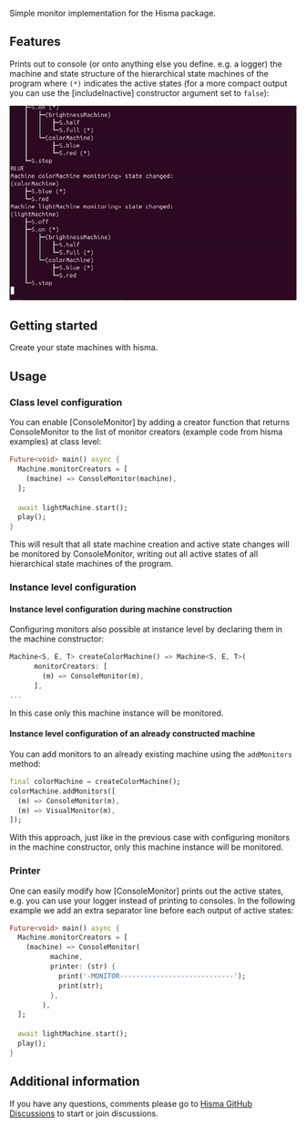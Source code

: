 <!--
This README describes the package. If you publish this package to pub.dev,
this README's contents appear on the landing page for your package.

For information about how to write a good package README, see the guide for
[writing package pages](https://dart.dev/guides/libraries/writing-package-pages).

For general information about developing packages, see the Dart guide for
[creating packages](https://dart.dev/guides/libraries/create-library-packages)
and the Flutter guide for
[developing packages and plugins](https://flutter.dev/developing-packages).
-->

Simple monitor implementation for the Hisma package.

## Features

Prints out to console (or onto anything else you define. e.g. a logger) the machine and state structure of the hierarchical state machines of the program where `(*)` indicates the active states (for a more compact output you can use the [includeInactive] constructor argument set to `false`):

![hisma_console_monitor_in_action.gif](doc/resources/hisma_console_monitor_in_action.gif)

## Getting started

Create your state machines with hisma.

## Usage

### Class level configuration

You can enable [ConsoleMonitor] by adding a creator function that returns ConsoleMonitor to the list of monitor creators (example code from hisma examples) at class level:

```dart
Future<void> main() async {
  Machine.monitorCreators = [
    (machine) => ConsoleMonitor(machine),
  ];

  await lightMachine.start();
  play();
}
```

This will result that all state machine creation and active state changes will be monitored by ConsoleMonitor, writing out all active states of all hierarchical state machines of the program.

### Instance level configuration

#### Instance level configuration during machine construction

Configuring monitors also possible at instance level by declaring them in the machine constructor:

```dart
Machine<S, E, T> createColorMachine() => Machine<S, E, T>(
      monitorCreators: [
        (m) => ConsoleMonitor(m),
      ],
...
```
In this case only this machine instance will be monitored. 

#### Instance level configuration of an already constructed machine

You can add monitors to an already existing machine using the `addMonitors` method:

```dart
final colorMachine = createColorMachine();
colorMachine.addMonitors([
  (m) => ConsoleMonitor(m),
  (m) => VisualMonitor(m),
]);
```
With this approach, just like in the previous case with configuring monitors in the machine constructor, only this machine instance will be monitored.

### Printer

One can easily modify how [ConsoleMonitor] prints out the active states, e.g. you can use your logger instead of printing to consoles.
In the following example we add an extra separator line before each output of active states:

```dart
Future<void> main() async {
  Machine.monitorCreators = [
    (machine) => ConsoleMonitor(
          machine,
          printer: (str) {
            print('-MONITOR----------------------------');
            print(str);
          },
        ),
  ];

  await lightMachine.start();
  play();
}
```

## Additional information

If you have any questions, comments please go to [Hisma GitHub Discussions](https://github.com/tamas-p/hisma/discussions) to start or join discussions.
